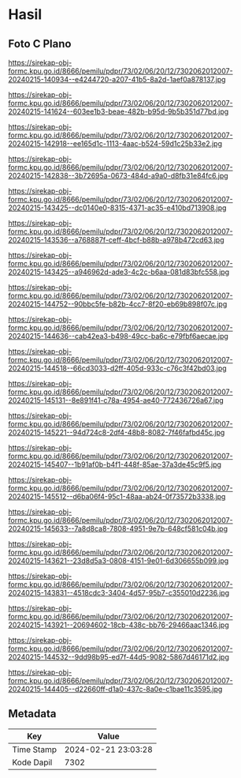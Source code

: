 # Hasil

## Foto C Plano

https://sirekap-obj-formc.kpu.go.id/8666/pemilu/pdpr/73/02/06/20/12/7302062012007-20240215-140934--e4244720-a207-41b5-8a2d-1aef0a878137.jpg

https://sirekap-obj-formc.kpu.go.id/8666/pemilu/pdpr/73/02/06/20/12/7302062012007-20240215-141624--603ee1b3-beae-482b-b95d-9b5b351d77bd.jpg

https://sirekap-obj-formc.kpu.go.id/8666/pemilu/pdpr/73/02/06/20/12/7302062012007-20240215-142918--ee165d1c-1113-4aac-b524-59d1c25b33e2.jpg

https://sirekap-obj-formc.kpu.go.id/8666/pemilu/pdpr/73/02/06/20/12/7302062012007-20240215-142838--3b72695a-0673-484d-a9a0-d8fb31e84fc6.jpg

https://sirekap-obj-formc.kpu.go.id/8666/pemilu/pdpr/73/02/06/20/12/7302062012007-20240215-143425--dc0140e0-8315-4371-ac35-e410bd713908.jpg

https://sirekap-obj-formc.kpu.go.id/8666/pemilu/pdpr/73/02/06/20/12/7302062012007-20240215-143536--a768887f-ceff-4bcf-b88b-a978b472cd63.jpg

https://sirekap-obj-formc.kpu.go.id/8666/pemilu/pdpr/73/02/06/20/12/7302062012007-20240215-143425--a946962d-ade3-4c2c-b6aa-081d83bfc558.jpg

https://sirekap-obj-formc.kpu.go.id/8666/pemilu/pdpr/73/02/06/20/12/7302062012007-20240215-144752--90bbc5fe-b82b-4cc7-8f20-eb69b898f07c.jpg

https://sirekap-obj-formc.kpu.go.id/8666/pemilu/pdpr/73/02/06/20/12/7302062012007-20240215-144636--cab42ea3-b498-49cc-ba6c-e79fbf6aecae.jpg

https://sirekap-obj-formc.kpu.go.id/8666/pemilu/pdpr/73/02/06/20/12/7302062012007-20240215-144518--66cd3033-d2ff-405d-933c-c76c3f42bd03.jpg

https://sirekap-obj-formc.kpu.go.id/8666/pemilu/pdpr/73/02/06/20/12/7302062012007-20240215-145131--8e891f41-c78a-4954-ae40-772436726a67.jpg

https://sirekap-obj-formc.kpu.go.id/8666/pemilu/pdpr/73/02/06/20/12/7302062012007-20240215-145221--94d724c8-2df4-48b8-8082-7f46fafbd45c.jpg

https://sirekap-obj-formc.kpu.go.id/8666/pemilu/pdpr/73/02/06/20/12/7302062012007-20240215-145407--1b91af0b-b4f1-448f-85ae-37a3de45c9f5.jpg

https://sirekap-obj-formc.kpu.go.id/8666/pemilu/pdpr/73/02/06/20/12/7302062012007-20240215-145512--d6ba06f4-95c1-48aa-ab24-0f73572b3338.jpg

https://sirekap-obj-formc.kpu.go.id/8666/pemilu/pdpr/73/02/06/20/12/7302062012007-20240215-145633--7a8d8ca8-7808-4951-9e7b-648cf581c04b.jpg

https://sirekap-obj-formc.kpu.go.id/8666/pemilu/pdpr/73/02/06/20/12/7302062012007-20240215-143621--23d8d5a3-0808-4151-9e01-6d306655b099.jpg

https://sirekap-obj-formc.kpu.go.id/8666/pemilu/pdpr/73/02/06/20/12/7302062012007-20240215-143831--4518cdc3-3404-4d57-95b7-c355010d2236.jpg

https://sirekap-obj-formc.kpu.go.id/8666/pemilu/pdpr/73/02/06/20/12/7302062012007-20240215-143921--20694602-18cb-438c-bb76-29466aac1346.jpg

https://sirekap-obj-formc.kpu.go.id/8666/pemilu/pdpr/73/02/06/20/12/7302062012007-20240215-144532--9dd98b95-ed7f-44d5-9082-5867d46171d2.jpg

https://sirekap-obj-formc.kpu.go.id/8666/pemilu/pdpr/73/02/06/20/12/7302062012007-20240215-144405--d22660ff-d1a0-437c-8a0e-c1bae11c3595.jpg


## Metadata

| Key        | Value               |
| ---------- | ------------------- |
| Time Stamp | 2024-02-21 23:03:28 |
| Kode Dapil | 7302                |



